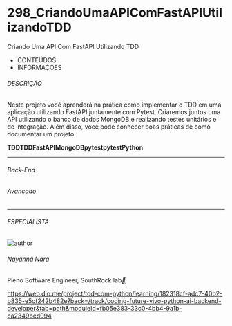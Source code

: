 # 298_CriandoUmaAPIComFastAPIUtilizandoTDD
Criando Uma API Com FastAPI Utilizando TDD



- CONTEÚDOS
- INFORMAÇÕES

###### DESCRIÇÃO

Neste projeto você aprenderá na prática como implementar o TDD em uma aplicação utilizando FastAPI juntamente com Pytest. Criaremos juntos uma API utilizando o banco de dados MongoDB e realizando testes unitários e de integração. Além disso, você pode conhecer boas práticas de como documentar um projeto.

**TDD****TDD****FastAPI****MongoDB****pytest****pytest****Python**

------

###### Back-End

###### Avançado

------

###### ESPECIALISTA

![author](https://hermes.dio.me/users/author/photos/34db1ded-6659-48da-b082-851b065f746f.jpg)

###### Nayanna Nara

Pleno Software Engineer, SouthRock lab[**](https://www.linkedin.com/in/nayannanara/)



https://web.dio.me/project/tdd-com-python/learning/182318cf-adc7-40b2-b835-e5cf242b482e?back=/track/coding-future-vivo-python-ai-backend-developer&tab=path&moduleId=fb05e383-33c0-4bb4-9a1b-ca2349bed094





